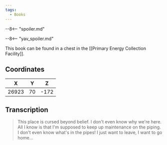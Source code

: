 ```yaml
---
tags:
  - Books
---
```


--8<-- "spoiler.md"

--8<-- "yav_spoiler.md"

This book can be found in a chest in the [[Primary Energy Collection Facility]].

## Coordinates
| **X** | **Y** | **Z** |
| :---: | :---: | :---: |
| 26923 |  70   | -172  |

## Transcription
> This place is cursed beyond belief. I don't even know why we're here. All I know is that I'm supposed to keep up maintenance on the piping. I don't even know what's in the pipes! I just want to leave, I want to go home...



